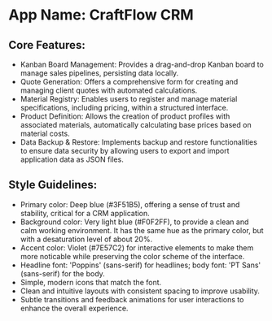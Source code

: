 # **App Name**: CraftFlow CRM

## Core Features:

- Kanban Board Management: Provides a drag-and-drop Kanban board to manage sales pipelines, persisting data locally.
- Quote Generation: Offers a comprehensive form for creating and managing client quotes with automated calculations.
- Material Registry: Enables users to register and manage material specifications, including pricing, within a structured interface.
- Product Definition: Allows the creation of product profiles with associated materials, automatically calculating base prices based on material costs.
- Data Backup & Restore: Implements backup and restore functionalities to ensure data security by allowing users to export and import application data as JSON files.

## Style Guidelines:

- Primary color: Deep blue (#3F51B5), offering a sense of trust and stability, critical for a CRM application.
- Background color: Very light blue (#F0F2FF), to provide a clean and calm working environment. It has the same hue as the primary color, but with a desaturation level of about 20%.
- Accent color: Violet (#7E57C2) for interactive elements to make them more noticable while preserving the color scheme of the interface.
- Headline font: 'Poppins' (sans-serif) for headlines; body font: 'PT Sans' (sans-serif) for the body.
- Simple, modern icons that match the font.
- Clean and intuitive layouts with consistent spacing to improve usability.
- Subtle transitions and feedback animations for user interactions to enhance the overall experience.